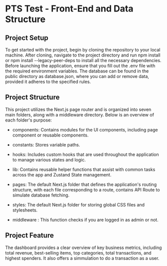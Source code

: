 # PTS Test - Front-End and Data Structure

## Project Setup

To get started with the project, begin by cloning the repository to your local machine. After cloning, navigate to the project directory and run npm install or npm install --legacy-peer-deps to install all the necessary dependencies. Before launching the application, ensure that you fill out the .env file with the required environment variables. The database can be found in the public directory as database.json, where you can add or remove data, provided it adheres to the specified rules.

## Project Structure

This project utilizes the Next.js page router and is organized into seven main folders, along with a middleware directory. Below is an overview of each folder's purpose:

- components: Contains modules for the UI components, including page component or reusable components.

- constants: Stores variable paths.

- hooks: Includes custom hooks that are used throughout the application to manage various states and logic.

- lib: Contains reusable helper functions that assist with common tasks across the app and Zustand State management.

- pages: The default Next.js folder that defines the application's routing structure, with each file corresponding to a route, contains API Route to simulate database fetching.

- styles: The default Next.js folder for storing global CSS files and stylesheets.

- middleware : This function checks if you are logged in as admin or not.

## Project Feature

The dashboard provides a clear overview of key business metrics, including total revenue, best-selling items, top categories, total transactions, and highest spenders. It also offers a simmulation to do a transaction as a user.
